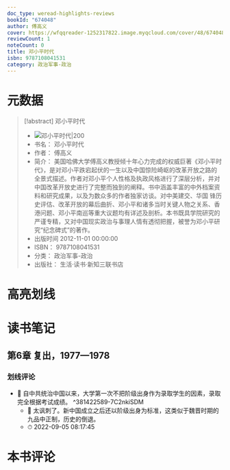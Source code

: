 ```yaml
---
doc_type: weread-highlights-reviews
bookId: "674048"
author: 傅高义
cover: https://wfqqreader-1252317822.image.myqcloud.com/cover/48/674048/t7_674048.jpg
reviewCount: 1
noteCount: 0
title: 邓小平时代
isbn: 9787108041531
category: 政治军事-政治
---
```

# 元数据
> [!abstract] 邓小平时代
> - ![ 邓小平时代|200](https://wfqqreader-1252317822.image.myqcloud.com/cover/48/674048/t7_674048.jpg)
> - 书名： 邓小平时代
> - 作者： 傅高义
> - 简介： 美国哈佛大学傅高义教授倾十年心力完成的权威巨著《邓小平时代》，是对邓小平跌宕起伏的一生以及中国惊险崎岖的改革开放之路的全景式描述。作者对邓小平个人性格及执政风格进行了深层分析，并对中国改革开放史进行了完整而独到的阐释。书中涵盖丰富的中外档案资料和研究成果，以及为数众多的作者独家访谈。对中美建交、华国 锋历史评估、改革开放的幕后曲折、邓小平和诸多当时关键人物之关系、香港问题、邓小平南巡等重大议题均有详述及剖析。本书既具学院研究的严谨专精，又对中国现实政治与事理人情有透彻把握，被誉为邓小平研究“纪念碑式”的著作。
> - 出版时间 2012-11-01 00:00:00
> - ISBN： 9787108041531
> - 分类： 政治军事-政治
> - 出版社： 生活·读书·新知三联书店

# 高亮划线

# 读书笔记

## 第6章 复出，1977—1978

### 划线评论
- 📌 自中共统治中国以来，大学第一次不把阶级出身作为录取学生的因素，录取完全根据考试成绩。  ^381422589-7C2nkiSDM
    - 💭 太讽刺了。新中国成立之后还以阶级出身为标准，这类似于魏晋时期的九品中正制，历史的倒退。
    - ⏱ 2022-09-05 08:17:45
   
# 本书评论
